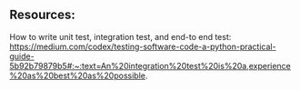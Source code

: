 
## Resources:
How to write unit test, integration test, and end-to end test: https://medium.com/codex/testing-software-code-a-python-practical-guide-5b92b79879b5#:~:text=An%20integration%20test%20is%20a,experience%20as%20best%20as%20possible.
